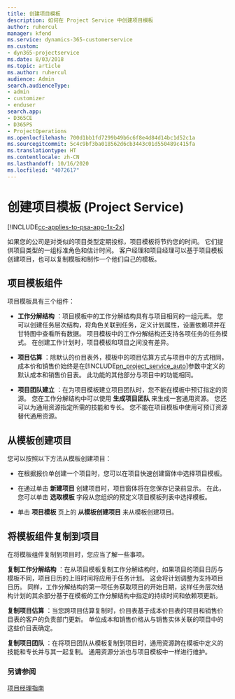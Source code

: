 ```yaml
---
title: 创建项目模板
description: 如何在 Project Service 中创建项目模板
author: ruhercul
manager: kfend
ms.service: dynamics-365-customerservice
ms.custom:
- dyn365-projectservice
ms.date: 8/03/2018
ms.topic: article
ms.author: ruhercul
audience: Admin
search.audienceType:
- admin
- customizer
- enduser
search.app:
- D365CE
- D365PS
- ProjectOperations
ms.openlocfilehash: 700d1bb1fd7299b49b6c6f8e4d84d14bc1d52c1a
ms.sourcegitcommit: 5c4c9bf3ba018562d6cb3443c01d550489c415fa
ms.translationtype: HT
ms.contentlocale: zh-CN
ms.lasthandoff: 10/16/2020
ms.locfileid: "4072617"
---
```

# <a name="create-a-project-template-project-service"></a>创建项目模板 (Project Service)

[!INCLUDE[cc-applies-to-psa-app-1x-2x](../includes/cc-applies-to-psa-app-1x-2x.md)]

如果您的公司是对类似的项目类型定期投标，项目模板将节约您的时间。 它们提供项目类型的一组标准角色和估计时间。 客户经理和项目经理可以基于项目模板创建项目，也可以复制模板和制作一个他们自己的模板。  
  
## <a name="components-of-project-template"></a>项目模板组件
 项目模板具有三个组件：  
  
- **工作分解结构** ：项目模板中的工作分解结构具有与项目相同的一组元素。 您可以创建任务层次结构，将角色关联到任务，定义计划属性，设置依赖项并在甘特图中查看所有数据。 项目模板中的工作分解结构还支持各项任务的任务模式。 在创建工作计划时，项目模板和项目之间没有差异。  
  
- **项目估算** ：除默认的价目表外，模板中的项目估算方式与项目中的方式相同，成本价和销售价始终是在[!INCLUDE[pn_project_service_auto](../includes/pn-project-service-auto.md)]参数中定义的默认成本和销售价目表。 此功能的其他部分与项目中的功能相同。  
  
- **项目团队建立** ：在为项目模板建立项目团队时，您不能在模板中预订指定的资源。 您在工作分解结构中可以使用 **生成项目团队** 来生成一套通用资源。 您还可以为通用资源指定所需的技能和专长。 您不能在项目模板中使用可预订资源替代通用资源。  
  
## <a name="create-a-project-from-a-template"></a>从模板创建项目  
 您可以按照以下方法从模板创建项目：  
  
-   在根据报价单创建一个项目时，您可以在项目快速创建窗体中选择项目模板。  
  
-   在通过单击 **新建项目** 创建项目时，项目窗体将在您保存记录前显示。 在此，您可以单击 **选取模板** 字段从您组织的预定义项目模板列表中选择模板。  
  
-   单击 **项目模板** 页上的 **从模板创建项目** 来从模板创建项目。  
  
## <a name="copying-components-of-a-template-to-a-project"></a>将模板组件复制到项目  
 在将模板组件复制到项目时，您应当了解一些事项。  
  
 **复制工作分解结构** ：在从项目模板复制工作分解结构时，如果项目的项目日历与模板不同，项目日历的上班时间将应用于任务计划。 这会将计划调整为支持项目日历。 同样，工作分解结构的第一项任务获取项目的开始日期，这样任务层次结构计划的其余部分基于在模板的工作分解结构中指定的持续时间和依赖项更新。  
  
 **复制项目估算** ：当您跨项目估算复制时，价目表基于成本价目表的项目和销售价目表的客户的负责部门更新。 单位成本和销售价格从与销售实体关联的项目中的这些价目表确定。  
  
 **复制项目团队** ：在将项目团队从模板复制到项目时，通用资源跨在模板中定义的技能和专长并与其一起复制。 通用资源分派也与项目模板中一样进行维护。  
  
### <a name="see-also"></a>另请参阅  
 [项目经理指南](../psa/project-manager-guide.md)
